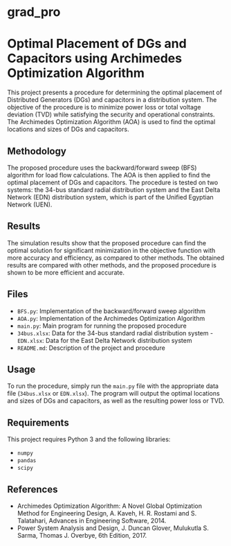 # grad_pro
# Optimal Placement of DGs and Capacitors using Archimedes Optimization Algorithm

This project presents a procedure for determining the optimal placement of Distributed Generators (DGs) and capacitors in a distribution system. The objective of the procedure is to minimize power loss or total voltage deviation (TVD) while satisfying the security and operational constraints. The Archimedes Optimization Algorithm (AOA) is used to find the optimal locations and sizes of DGs and capacitors.

## Methodology

The proposed procedure uses the backward/forward sweep (BFS) algorithm for load flow calculations. The AOA is then applied to find the optimal placement of DGs and capacitors. The procedure is tested on two systems: the 34-bus standard radial distribution system and the East Delta Network (EDN) distribution system, which is part of the Unified Egyptian Network (UEN).

## Results

The simulation results show that the proposed procedure can find the optimal solution for significant minimization in the objective function with more accuracy and efficiency, as compared to other methods. The obtained results are compared with other methods, and the proposed procedure is shown to be more efficient and accurate.

## Files

- `BFS.py`: Implementation of the backward/forward sweep algorithm
- `AOA.py`: Implementation of the Archimedes Optimization Algorithm
- `main.py`: Main program for running the proposed procedure
- `34bus.xlsx`: Data for the 34-bus standard radial distribution system
-`EDN.xlsx`: Data for the East Delta Network distribution system
- `README.md`: Description of the project and procedure

## Usage

To run the procedure, simply run the `main.py` file with the appropriate data file (`34bus.xlsx` or `EDN.xlsx`). The program will output the optimal locations and sizes of DGs and capacitors, as well as the resulting power loss or TVD.

## Requirements

This project requires Python 3 and the following libraries:
- `numpy`
- `pandas`
- `scipy`

## References

- Archimedes Optimization Algorithm: A Novel Global Optimization Method for Engineering Design, A. Kaveh, H. R. Rostami and S. Talatahari, Advances in Engineering Software, 2014.
- Power System Analysis and Design, J. Duncan Glover, Mulukutla S. Sarma, Thomas J. Overbye, 6th Edition, 2017.
